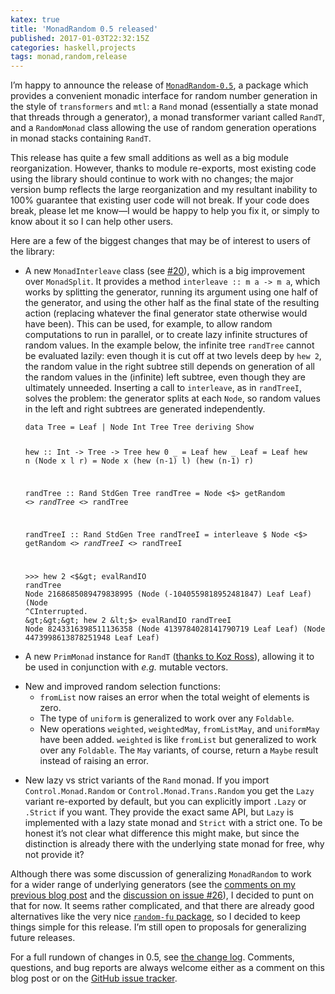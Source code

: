 ```yaml
---
katex: true
title: 'MonadRandom 0.5 released'
published: 2017-01-03T22:32:15Z
categories: haskell,projects
tags: monad,random,release
---
```


<p>I’m happy to announce the release of <a href="http://hackage.haskell.org/package/MonadRandom"><code>MonadRandom-0.5</code></a>, a package which provides a convenient monadic interface for random number generation in the style of <code>transformers</code> and <code>mtl</code>: a <code>Rand</code> monad (essentially a state monad that threads through a generator), a monad transformer variant called <code>RandT</code>, and a <code>RandomMonad</code> class allowing the use of random generation operations in monad stacks containing <code>RandT</code>.</p>
<p>This release has quite a few small additions as well as a big module reorganization. However, thanks to module re-exports, most existing code using the library should continue to work with no changes; the major version bump reflects the large reorganization and my resultant inability to 100% guarantee that existing user code will not break. If your code does break, please let me know—I would be happy to help you fix it, or simply to know about it so I can help other users.</p>
<p>Here are a few of the biggest changes that may be of interest to users of the library:</p>
<ul>
<li><p>A new <code>MonadInterleave</code> class (see <a href="https://github.com/byorgey/MonadRandom/issues/20">#20</a>), which is a big improvement over <code>MonadSplit</code>. It provides a method <code>interleave :: m a -&gt; m a</code>, which works by splitting the generator, running its argument using one half of the generator, and using the other half as the final state of the resulting action (replacing whatever the final generator state otherwise would have been). This can be used, for example, to allow random computations to run in parallel, or to create lazy infinite structures of random values. In the example below, the infinite tree <code>randTree</code> cannot be evaluated lazily: even though it is cut off at two levels deep by <code>hew 2</code>, the random value in the right subtree still depends on generation of all the random values in the (infinite) left subtree, even though they are ultimately unneeded. Inserting a call to <code>interleave</code>, as in <code>randTreeI</code>, solves the problem: the generator splits at each <code>Node</code>, so random values in the left and right subtrees are generated independently.</p>
<pre class="sourceCode literate haskell"><code>data Tree = Leaf | Node Int Tree Tree deriving Show

hew :: Int -&gt; Tree -&gt; Tree
hew 0 _    = Leaf
hew _ Leaf = Leaf
hew n (Node x l r) = Node x (hew (n-1) l) (hew (n-1) r)

randTree :: Rand StdGen Tree
randTree = Node &lt;$&gt; getRandom &lt;*&gt; randTree &lt;*&gt; randTree

randTreeI :: Rand StdGen Tree
randTreeI = interleave $ Node &lt;$&gt; getRandom &lt;*&gt; randTreeI &lt;*&gt; randTreeI

&gt;&gt;&gt; hew 2 &lt;$&gt; evalRandIO randTree
Node 2168685089479838995 (Node (-1040559818952481847) Leaf Leaf) (Node ^CInterrupted.
&gt;&gt;&gt; hew 2 &lt;$&gt; evalRandIO randTreeI
Node 8243316398511136358 (Node 4139784028141790719 Leaf Leaf) (Node 4473998613878251948 Leaf Leaf)</code></pre></li>
<li><p>A new <code>PrimMonad</code> instance for <code>RandT</code> (<a href="https://github.com/byorgey/MonadRandom/pull/30">thanks to Koz Ross</a>), allowing it to be used in conjunction with <em>e.g.</em> mutable vectors.</p></li>
<li>New and improved random selection functions:
<ul>
<li><code>fromList</code> now raises an error when the total weight of elements is zero.</li>
<li>The type of <code>uniform</code> is generalized to work over any <code>Foldable</code>.</li>
<li>New operations <code>weighted</code>, <code>weightedMay</code>, <code>fromListMay</code>, and <code>uniformMay</code> have been added. <code>weighted</code> is like <code>fromList</code> but generalized to work over any <code>Foldable</code>. The <code>May</code> variants, of course, return a <code>Maybe</code> result instead of raising an error.</li>
</ul></li>
<li><p>New lazy vs strict variants of the <code>Rand</code> monad. If you import <code>Control.Monad.Random</code> or <code>Control.Monad.Trans.Random</code> you get the <code>Lazy</code> variant re-exported by default, but you can explicitly import <code>.Lazy</code> or <code>.Strict</code> if you want. They provide the exact same API, but <code>Lazy</code> is implemented with a lazy state monad and <code>Strict</code> with a strict one. To be honest it’s not clear what difference this might make, but since the distinction is already there with the underlying state monad for free, why not provide it?</p></li>
</ul>
<p>Although there was some discussion of generalizing <code>MonadRandom</code> to work for a wider range of underlying generators (see the <a href="https://byorgey.github.io/blog/posts/2016/11/16/monadrandom-0-5-and-mwc-random-feedback-wanted.html">comments on my previous blog post</a> and the <a href="https://github.com/byorgey/MonadRandom/issues/26">discussion on issue #26</a>), I decided to punt on that for now. It seems rather complicated, and that there are already good alternatives like the very nice <a href="http://hackage.haskell.org/package/random-fu"><code>random-fu</code> package</a>, so I decided to keep things simple for this release. I’m still open to proposals for generalizing future releases.</p>
<p>For a full rundown of changes in 0.5, see <a href="https://github.com/byorgey/MonadRandom/blob/master/CHANGES.markdown">the change log</a>. Comments, questions, and bug reports are always welcome either as a comment on this blog post or on the <a href="https://github.com/byorgey/MonadRandom/issues">GitHub issue tracker</a>.</p>

